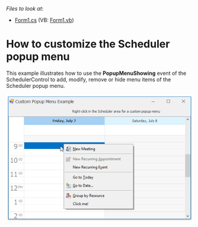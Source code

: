 <!-- default file list -->
*Files to look at*:

* [Form1.cs](./CS/PopupMenuCustomization/Form1.cs) (VB: [Form1.vb](./VB/PopupMenuCustomization/Form1.vb))
<!-- default file list end -->
# How to customize the Scheduler popup menu


<p>This example illustrates how to use the <strong>PopupMenuShowing</strong> event of the SchedulerControl to add, modify, remove or hide menu items of the Scheduler popup menu.<br><br><img src="https://raw.githubusercontent.com/DevExpress-Examples/how-to-customize-the-scheduler-popup-menu-e2554/17.2.3+/media/f796b593-631a-11e7-80c0-00155d624807.png"></p>

<br/>


